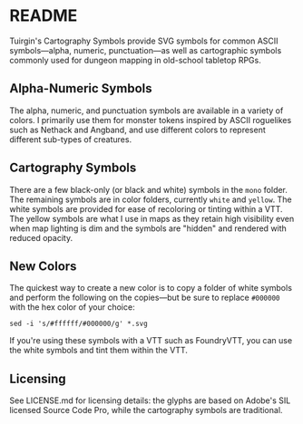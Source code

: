 # README

Tuirgin's Cartography Symbols provide SVG symbols for common ASCII symbols—alpha, numeric, punctuation—as well as cartographic symbols commonly used for dungeon mapping in old-school tabletop RPGs.

## Alpha-Numeric Symbols

The alpha, numeric, and punctuation symbols are available in a variety of colors. I primarily use them for monster tokens inspired by ASCII roguelikes such as Nethack and Angband, and use different colors to represent different sub-types of creatures.

## Cartography Symbols

There are a few black-only (or black and white) symbols in the `mono` folder. The remaining symbols are in color folders, currently `white` and `yellow`. The white symbols are provided for ease of recoloring or tinting within a VTT. The yellow symbols are what I use in maps as they retain high visibility even when map lighting is dim and the symbols are "hidden" and rendered with reduced opacity.

## New Colors

The quickest way to create a new color is to copy a folder of white symbols and perform the following on the copies—but be sure to replace `#000000` with the hex color of your choice:

`sed -i 's/#ffffff/#000000/g' *.svg`

If you're using these symbols with a VTT such as FoundryVTT, you can use the white symbols and tint them within the VTT.

## Licensing

See LICENSE.md for licensing details: the glyphs are based on Adobe's SIL licensed Source Code Pro, while the cartography symbols are traditional.
